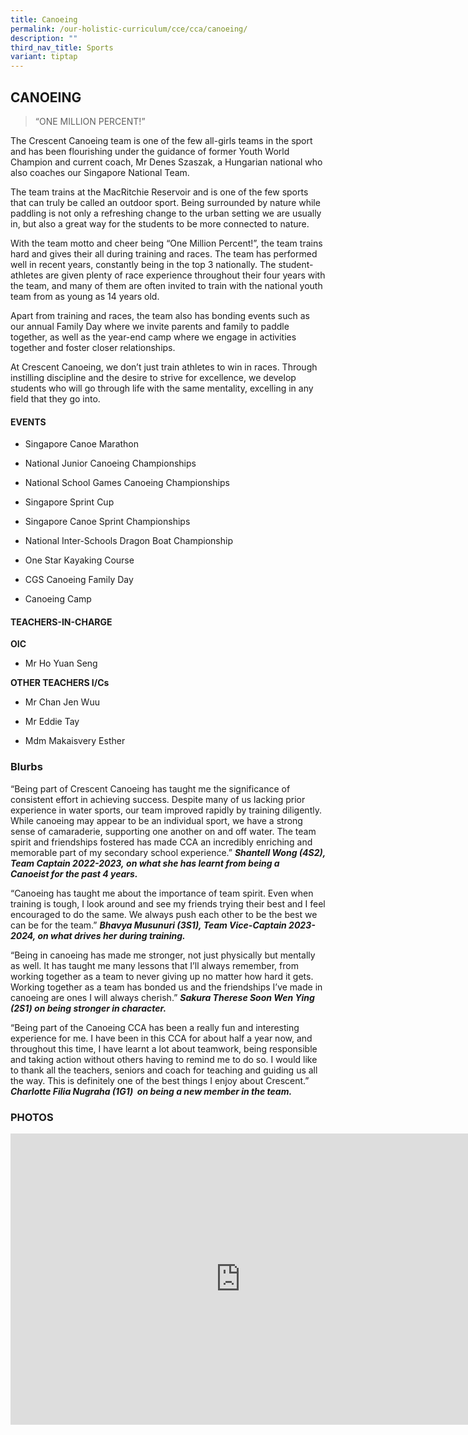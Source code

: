 ```yaml
---
title: Canoeing
permalink: /our-holistic-curriculum/cce/cca/canoeing/
description: ""
third_nav_title: Sports
variant: tiptap
---
```

<h2>CANOEING</h2>
<blockquote>
<p>“ONE MILLION PERCENT!”</p>
</blockquote>
<p>The Crescent Canoeing team is one of the few all-girls teams in the sport
and has been flourishing under the guidance of former Youth World Champion
and current coach, Mr Denes Szaszak, a Hungarian national who also coaches
our Singapore National Team.</p>
<p>The team trains at the MacRitchie Reservoir and is one of the few sports
that can truly be called an outdoor sport. Being surrounded by nature while
paddling is not only a refreshing change to the urban setting we are usually
in, but also a great way for the students to be more connected to nature.</p>
<p>With the team motto and cheer being “One Million Percent!”, the team trains
hard and gives their all during training and races. The team has performed
well in recent years, constantly being in the top 3 nationally. The student-athletes
are given plenty of race experience throughout their four years with the
team, and many of them are often invited to train with the national youth
team from as young as 14 years old.</p>
<p>Apart from training and races, the team also has bonding events such as
our annual Family Day where we invite parents and family to paddle together,
as well as the year-end camp where we engage in activities together and
foster closer relationships.</p>
<p>At Crescent Canoeing, we don’t just train athletes to win in races. Through
instilling discipline and the desire to strive for excellence, we develop
students who will go through life with the same mentality, excelling in
any field that they go into.
<br>
</p>
<h4><strong>EVENTS</strong></h4>
<ul data-tight="true" class="tight">
<li>
<p>Singapore Canoe Marathon</p>
</li>
<li>
<p>National Junior Canoeing Championships</p>
</li>
<li>
<p>National School Games Canoeing Championships</p>
</li>
<li>
<p>Singapore Sprint Cup</p>
</li>
<li>
<p>Singapore Canoe Sprint Championships</p>
</li>
<li>
<p>National Inter-Schools Dragon Boat Championship</p>
</li>
<li>
<p>One Star Kayaking Course</p>
</li>
<li>
<p>CGS Canoeing Family Day</p>
</li>
<li>
<p>Canoeing Camp</p>
</li>
</ul>
<h4><strong>TEACHERS-IN-CHARGE</strong></h4>
<p><strong>OIC</strong>
</p>
<ul data-tight="true" class="tight">
<li>
<p>Mr Ho Yuan Seng</p>
</li>
</ul>
<p><strong>OTHER TEACHERS I/Cs</strong>
</p>
<ul data-tight="true" class="tight">
<li>
<p>Mr Chan Jen Wuu</p>
</li>
<li>
<p>Mr Eddie Tay</p>
</li>
<li>
<p>Mdm Makaisvery Esther</p>
</li>
</ul>
<h3><strong>Blurbs</strong></h3>
<p>“Being part of Crescent Canoeing has taught me the significance of consistent
effort in achieving success. Despite many of us lacking prior experience
in water sports, our team improved rapidly by training diligently. While
canoeing may appear to be an individual sport, we have a strong sense of
camaraderie, supporting one another on and off water. The team spirit and
friendships fostered has made CCA an incredibly enriching and memorable
part of my secondary school experience.” <strong><em>Shantell Wong&nbsp;(4S2), Team Captain 2022-2023,&nbsp;on what&nbsp;she&nbsp;has&nbsp;learnt from being&nbsp;a Canoeist&nbsp;for the past 4 years.</em></strong>
</p>
<p>“Canoeing has taught me about the importance of team spirit. Even when
training is tough, I look around and see my friends trying their best and
I feel encouraged to do the same. We always push each other to be the best
we can be for the team.” <strong><em>Bhavya Musunuri (3S1), Team Vice-Captain 2023-2024, on what drives her during training.</em></strong>
</p>
<p>“Being in canoeing has made me stronger, not just physically but mentally
as well. It has taught me many lessons that I’ll always remember, from
working together as a team to never giving up no matter how hard it gets.
Working together as a team has bonded us and the friendships I’ve made
in canoeing are ones I will always cherish.” <strong><em>Sakura Therese Soon Wen Ying&nbsp; (2S1)&nbsp;on being stronger in character.</em></strong>
</p>
<p>“Being part of the Canoeing CCA has been a really fun and interesting
experience for me. I have been in this CCA for about half a year now, and
throughout this time, I have learnt a lot about teamwork, being responsible
and taking action without others having to remind me to do so. I would
like to thank all the teachers, seniors and coach for teaching and guiding
us all the way. This is definitely one of the best things I enjoy about
Crescent.” <strong><em>Charlotte Filia Nugraha&nbsp;(1G1)&nbsp;&nbsp;on being a new member in the team.</em></strong>
</p>
<h3><strong>PHOTOS</strong></h3>
<div class="iframe-wrapper">
<iframe height="466" width="736" allowfullscreen="true" frameborder="0" src="https://docs.google.com/presentation/d/e/2PACX-1vQkfuJjxvl8sMD27BaeLsRkIowgBSEev8H3V9W1EVQDH68i4hRaB2nDA188kDQeSQQvbETIj8PUtk_O/embed?start=true&amp;loop=true&amp;delayms=3000"></iframe>
</div>
<p></p>